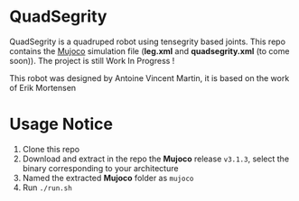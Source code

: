 # QuadSegrity

QuadSegrity is a quadruped robot using tensegrity based joints.
This repo contains the [Mujoco](https://github.com/google-deepmind/mujoco) simulation file (**leg.xml** and **quadsegrity.xml** (to come soon)). The project is still Work In Progress ! 

This robot was designed by Antoine Vincent Martin, it is based on the work of Erik Mortensen

# Usage Notice
1. Clone this repo
2. Download and extract in the repo the **Mujoco** release `v3.1.3`, select the binary corresponding to your architecture
3. Named the extracted **Mujoco** folder as `mujoco`
4. Run `./run.sh`